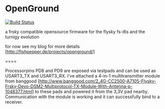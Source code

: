 # OpenGround

[![Build Status](https://travis-ci.org/fishpepper/OpenGround.svg?branch=master)](https://travis-ci.org/fishpepper/OpenGround)


a frsky compatible opensource firmware for the flysky fs-i6s and the turnigy evolution

for now see my blog for more details [http://fishpepper.de/projects/openground/]


====

Processorpins PD8 and PD9 are exposed via testpads and can be used as USART3_TX and USART3_RX.
I've attached a 4-in-1 multitransmitter module from banggood [http://www.banggood.com/2_4G-CC2500-A7105-Flysky-Frsky-Devo-DSM2-Multiprotocol-TX-Module-With-Antenna-p-1048377.html] to these pads and powered it from the 3,3V pad nearby.
Communication with the module is working and it can successfully bind to a receiver.
